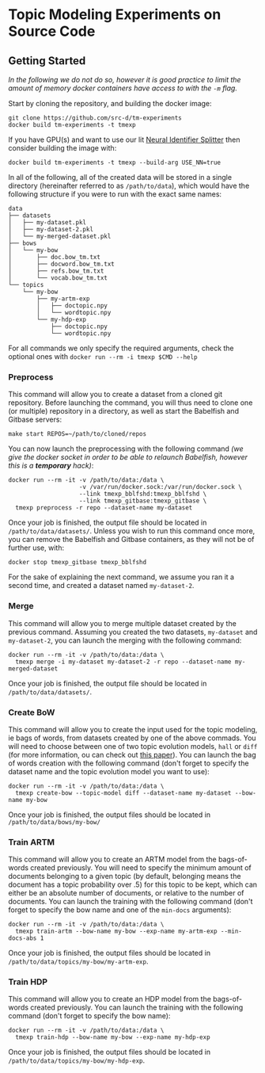 # Topic Modeling Experiments on Source Code

## Getting Started

_In the following we do not do so, however it is good practice to limit the amount of memory docker containers have access to with the `-m` flag._

Start by cloning the repository, and building the docker image:

```
git clone https://github.com/src-d/tm-experiments
docker build tm-experiments -t tmexp
```

If you have GPU(s) and want to use our lit [Neural Identifier Splitter](https://arxiv.org/abs/1805.11651) then consider building the image with:

```
docker build tm-experiments -t tmexp --build-arg USE_NN=true
```

In all of the following, all of the created data will be stored in a single directory (hereinafter referred to as `/path/to/data`), which would have the following structure if you were to run with the exact same names:

```
data
├── datasets
│   ├── my-dataset.pkl
│   ├── my-dataset-2.pkl
│   └── my-merged-dataset.pkl
├── bows
│   └── my-bow
│       ├── doc.bow_tm.txt
│       ├── docword.bow_tm.txt
│       ├── refs.bow_tm.txt
│       └── vocab.bow_tm.txt
└── topics
    └── my-bow
        ├── my-artm-exp
        │   ├── doctopic.npy
        │   └── wordtopic.npy
        └── my-hdp-exp
            ├── doctopic.npy
            └── wordtopic.npy

```

For all commands we only specify the required arguments, check the optional ones with `docker run --rm -i tmexp $CMD --help`

### Preprocess

This command will allow you to create a dataset from a cloned git repository. Before launching the command, you will thus need to clone one (or multiple) repository in a directory, as well as start the Babelfish and Gitbase servers:

```
make start REPOS=~/path/to/cloned/repos
```

You can now launch the preprocessing with the following command _(we give the docker socket in order to be able to relaunch Babelfish, however this is a **temporary** hack)_:

```
docker run --rm -it -v /path/to/data:/data \ 
                    -v /var/run/docker.sock:/var/run/docker.sock \
                    --link tmexp_bblfshd:tmexp_bblfshd \
                    --link tmexp_gitbase:tmexp_gitbase \
  tmexp preprocess -r repo --dataset-name my-dataset
```

Once your job is finished, the output file should be located in `/path/to/data/datasets/`. Unless you wish to run this command once more, you can remove the Babelfish and Gitbase containers, as they will not be of further use, with:

`docker stop tmexp_gitbase tmexp_bblfshd`

For the sake of explaining the next command, we assume you ran it a second time, and created a dataset named `my-dataset-2`.

### Merge

This command will allow you to merge multiple dataset created by the previous command. Assuming you created the two datasets, `my-dataset` and `my-dataset-2`, you can launch the merging with the following command:

```
docker run --rm -it -v /path/to/data:/data \ 
  tmexp merge -i my-dataset my-dataset-2 -r repo --dataset-name my-merged-dataset
```

Once your job is finished, the output file should be located in `/path/to/data/datasets/`.

### Create BoW

This command will allow you to create the input used for the topic modeling, ie bags of words, from datasets created by one of the above commads. You will need to choose between one of two topic evolution models, `hall` or `diff` (for more information, ou can check out [this paper](https://arxiv.org/abs/1704.00135)). You can launch the bag of words creation with the following command (don't forget to specify the dataset name and the topic evolution model you want to use):

```
docker run --rm -it -v /path/to/data:/data \
  tmexp create-bow --topic-model diff --dataset-name my-dataset --bow-name my-bow
```

Once your job is finished, the output files should be located in `/path/to/data/bows/my-bow/`

### Train ARTM

This command will allow you to create an ARTM model from the bags-of-words created previously. You will need to specify the minimum amount of documents belonging to a given topic (by default, belonging means the document has a topic probability over .5) for this topic to be kept, which can either be an absolute number of documents, or relative to the number of documents. You can launch the training with the following command (don't forget to specify the bow name and one of the `min-docs` arguments):

```
docker run --rm -it -v /path/to/data:/data \
  tmexp train-artm --bow-name my-bow --exp-name my-artm-exp --min-docs-abs 1
```

Once your job is finished, the output files should be located in `/path/to/data/topics/my-bow/my-artm-exp`.

### Train HDP

This command will allow you to create an HDP model from the bags-of-words created previously. You can launch the training with the following command (don't forget to specify the bow name):

```
docker run --rm -it -v /path/to/data:/data \
  tmexp train-hdp --bow-name my-bow --exp-name my-hdp-exp
```

Once your job is finished, the output files should be located in `/path/to/data/topics/my-bow/my-hdp-exp`.
